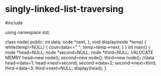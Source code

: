 # singly-linked-list-traversing
#include <iostream>

using namespace std;

class node{
    public:
    int data;
    node *next;
};
void display(node *temp)
{
    while(temp!=NULL)
    {
        cout<<temp->data<<" ";
        temp=temp->next;
    }
}
    int main()
{
    node *head=NULL;
    node *second=NULL;
    node *third=NULL;
    //ALOCATE MEMRY
    head=new node();
    second=new node();
    third=new node();
    //data
    head->data=1;
    head->next=second;
    second->data=2;
    second->next=third;
    third->data=3;
    third->next=NULL;
    display(head);
      }

